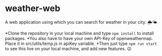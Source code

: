 # weather-web
A web application using which you can search for weather in your city. 🌦🌤

*Clone the repository in your local machine and type `npm install` to install packages.
*You also have to have your own API-Key of openweathermap. Place it in src/utils/temp.js in apiKey variable.
*Then just type `npm run start` to see this live on your local machine,  and add new features. 😉
